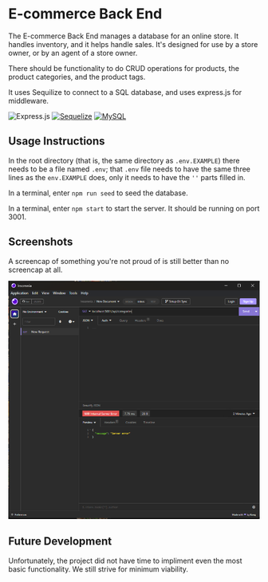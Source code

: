 # E-commerce Back End

The E-commerce Back End manages a database for an online store. It handles inventory, and it helps handle sales. It's designed for use by a store owner, or by an agent of a store owner.

There should be functionality to do CRUD operations for products, the product categories, and the product tags.

It uses Sequilize to connect to a SQL database, and uses express.js for middleware.

![Express.js](https://img.shields.io/badge/Express.js-4.17.1-blue.svg)
[![Sequelize](https://img.shields.io/badge/Sequelize-VERSION-blue.svg)](https://sequelize.org)
[![MySQL](https://img.shields.io/badge/MySQL-VERSION-blue.svg)](https://www.mysql.com)

## Usage Instructions

In the root directory (that is, the same directory as `.env.EXAMPLE`) there needs to be a file named `.env`; that `.env` file needs to have the same three lines as the `env.EXAMPLE` does, only it needs to have the `''` parts filled in.

In a terminal, enter `npm run seed` to seed the database.

In a terminal, enter `npm start` to start the server. It should be running on port 3001.

## Screenshots

A screencap of something you're not proud of is still better than no screencap at all.

![module thirteen challenge screencap](./screencap_for_readme.png)

## Future Development

Unfortunately, the project did not have time to impliment even the most basic functionality. We still strive for minimum viability.